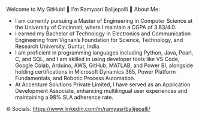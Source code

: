 Welcome to My GitHub! 👋 I'm Ramyasri Balijepalli
💫 About Me:
* I am currently pursuing a Master of Engineering in Computer Science at the University of Cincinnati, where I maintain a CGPA of 3.83/4.0.
* I earned my Bachelor of Technology in Electronics and Communication Engineering from Vignan’s Foundation for Science, Technology, and Research University, Guntur, India.
* I am proficient in programming languages including Python, Java, Pearl, C, and SQL, and I am skilled in using developer tools like VS Code, Google Colab, Arduino, AWS, GitHub, MATLAB, and Power BI,
  alongside holding certifications in Microsoft Dynamics 365, Power Platform Fundamentals, and Robotic Process Automation.
* At Accenture Solutions Private Limited, I have served as an Application Development Associate, enhancing multilingual user experiences and maintaining a 98% SLA adherence rate.

🌐 Socials:
https://www.linkedin.com/in/ramyasribalijepalli/
